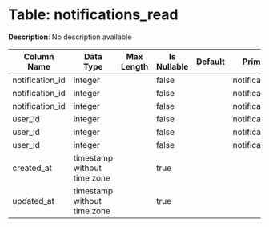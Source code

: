 # Table: notifications_read

**Description**: No description available

| Column Name | Data Type | Max Length | Is Nullable | Default | Primary Key | Foreign Key |
|-------------|-----------|------------|-------------|---------|-------------|-------------|
| notification_id | integer |  | false |  | notifications_read | notifications |
| notification_id | integer |  | false |  | notifications_read | notifications_read |
| notification_id | integer |  | false |  | notifications_read | notifications_read |
| user_id | integer |  | false |  | notifications_read | notifications_read |
| user_id | integer |  | false |  | notifications_read | notifications_read |
| user_id | integer |  | false |  | notifications_read | users |
| created_at | timestamp without time zone |  | true |  |  |  |
| updated_at | timestamp without time zone |  | true |  |  |  |
